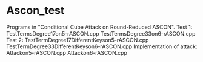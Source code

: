# Ascon_test
Programs in "Conditional Cube Attack on Round-Reduced ASCON".
Test 1:
TestTermsDegree17on5-rASCON.cpp
TestTermsDegree33on6-rASCON.cpp
Test 2:
TestTermDegree17DifferentKeyson5-rASCON.cpp
TestTermDegree33DifferentKeyson6-rASCON.cpp
Implementation of attack:
Attackon5-rASCON.cpp
Attackon6-rASCON.cpp
